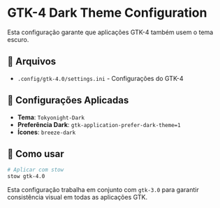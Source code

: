 # GTK-4 Dark Theme Configuration

Esta configuração garante que aplicações GTK-4 também usem o tema escuro.

## 📁 Arquivos

- `.config/gtk-4.0/settings.ini` - Configurações do GTK-4

## 🎨 Configurações Aplicadas

- **Tema**: `Tokyonight-Dark`
- **Preferência Dark**: `gtk-application-prefer-dark-theme=1`
- **Ícones**: `breeze-dark`

## 🚀 Como usar

```bash
# Aplicar com stow
stow gtk-4.0
```

Esta configuração trabalha em conjunto com `gtk-3.0` para garantir consistência visual em todas as aplicações GTK.
